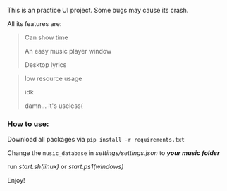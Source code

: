This is an practice UI project. Some bugs may cause its crash.

All its features are:

> Can show time
>
> An easy music player window
>
> Desktop lyrics

> low resource usage
>
> idk
>
> ~~damn... it's useless(~~



### How to use:

Download all packages via `pip install -r requirements.txt`

Change the `music_database` in *settings/settings.json* to ***your music folder***

run *start.sh(linux)* or *start.ps1(windows)*

Enjoy!

